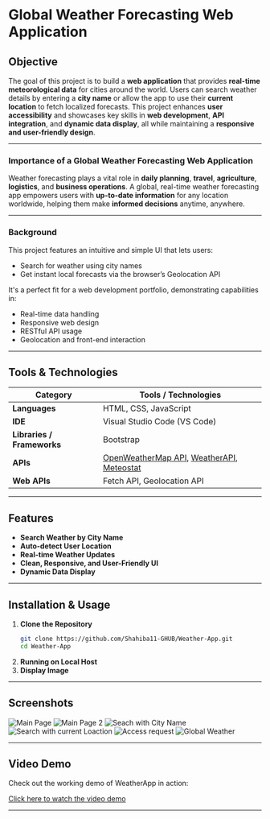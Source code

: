 # Global Weather Forecasting Web Application

## Objective

The goal of this project is to build a **web application** that provides **real-time meteorological data** for cities around the world. Users can search weather details by entering a **city name** or allow the app to use their **current location** to fetch localized forecasts. This project enhances **user accessibility** and showcases key skills in **web development**, **API integration**, and **dynamic data display**, all while maintaining a **responsive and user-friendly design**.

---

### Importance of a Global Weather Forecasting Web Application

Weather forecasting plays a vital role in **daily planning**, **travel**, **agriculture**, **logistics**, and **business operations**. A global, real-time weather forecasting app empowers users with **up-to-date information** for any location worldwide, helping them make **informed decisions** anytime, anywhere.

---

### Background

This project features an intuitive and simple UI that lets users:

- Search for weather using city names
- Get instant local forecasts via the browser’s Geolocation API

It's a perfect fit for a web development portfolio, demonstrating capabilities in:

- Real-time data handling  
- Responsive web design  
- RESTful API usage  
- Geolocation and front-end interaction

---

## Tools & Technologies

| Category               | Tools / Technologies                                          |
|------------------------|---------------------------------------------------------------|
| **Languages**          | HTML, CSS, JavaScript                                         |
| **IDE**                | Visual Studio Code (VS Code)                                  |
| **Libraries / Frameworks** | Bootstrap                                                   |
| **APIs**               | [OpenWeatherMap API](https://openweathermap.org/), [WeatherAPI](https://www.weatherapi.com/), [Meteostat](https://meteostat.net/en/) |
| **Web APIs**           | Fetch API, Geolocation API                                    |

---

## Features

-  **Search Weather by City Name**
-  **Auto-detect User Location**
-  **Real-time Weather Updates**
- **Clean, Responsive, and User-Friendly UI**
- **Dynamic Data Display**


---

## Installation & Usage

1. **Clone the Repository**
   ```bash
   git clone https://github.com/Shahiba11-GHUB/Weather-App.git
   cd Weather-App
   ```
2. **Running on Local Host**
3. **Display Image**

---
## Screenshots

![Main Page](Images/Home%20Page%201.png) 
![Main Page 2](Images/Home%20Page.png) 
![Seach with City Name](Images/Forecast%20with%20city%20name.png) 
![Search with current Loaction](Images/Current%20Location.png) 
![Access request](Images/Location%20Access%20request.png) 
![Global Weather](Images/Global%20Weather.png) 

---
##  Video Demo

Check out the working demo of WeatherApp in action:

[Click here to watch the video demo](https://kennesawedu-my.sharepoint.com/:v:/g/personal/sshamsha_students_kennesaw_edu/ESGxXgYlGc9HnyJe7GzVf3EBmDOSQybD82VJwgLv71oOFA?e=2OpaWI&nav=eyJyZWZlcnJhbEluZm8iOnsicmVmZXJyYWxBcHAiOiJTdHJlYW1XZWJBcHAiLCJyZWZlcnJhbFZpZXciOiJTaGFyZURpYWxvZy1MaW5rIiwicmVmZXJyYWxBcHBQbGF0Zm9ybSI6IldlYiIsInJlZmVycmFsTW9kZSI6InZpZXcifX0%3D)  

---

